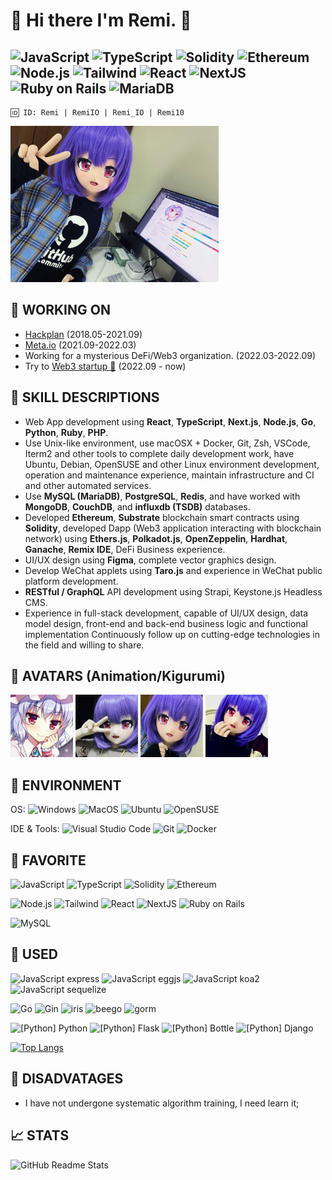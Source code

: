 # 👋 Hi there I'm Remi. 🦇

![JavaScript](https://img.shields.io/badge/-JavaScript-F4D500?style=flat-square&logo=javascript&logoColor=white)
![TypeScript](https://img.shields.io/badge/-TypeScript-3178C6?style=flat-square&logo=typescript&logoColor=white)
![Solidity](https://img.shields.io/badge/-Solidity-333333?style=flat-square&logo=solidity&logoColor=white)
![Ethereum](https://img.shields.io/badge/-Ethereum-333377?style=flat-square&logo=ethereum&logoColor=white)
![Node.js](https://img.shields.io/badge/-Node.JS-8CC03E?style=flat-square&logo=node.js&logoColor=white)
![Tailwind](https://img.shields.io/badge/-TailwindCss-26B7A4?style=flat-square&logo=tailwind-css&logoColor=white)
![React](https://img.shields.io/badge/-React.js-2A2B2D?style=flat-square&logo=react&logoColor=white)
![NextJS](https://img.shields.io/badge/-Next.js-2A2B2D?style=flat-square&logo=react&logoColor=white)
![Ruby on Rails](https://img.shields.io/badge/-Ruby_On_Rails-C60000?style=flat-square&logo=ruby-on-rails&logoColor=white)
![MariaDB](https://img.shields.io/badge/-MariaDB-007096?style=flat-square&logo=mariadb&logoColor=white)
---
  
```
🆔 ID: Remi | RemiIO | Remi_IO | Remi10
```
<img alt="old" src="./img/picture.jpg" height="250" />

## 💼 WORKING ON
- [Hackplan](https://github.com/HackPlan) (2018.05-2021.09)
- [Meta.io](https://github.com/Meta-Network) (2021.09-2022.03)
- Working for a mysterious DeFi/Web3 organization. (2022.03-2022.09)
- Try to [Web3 startup 🚀](https://github.com/Gensokyo-web3) (2022.09 - now) 

## 💪 SKILL DESCRIPTIONS

- Web App development using **React**, **TypeScript**, **Next.js**, **Node.js**, **Go**, **Python**, **Ruby**, **PHP**.
- Use Unix-like environment, use macOSX + Docker, Git, Zsh, VSCode, Iterm2 and other tools to complete daily development work, have Ubuntu, Debian, OpenSUSE and other Linux environment development, operation and maintenance experience, maintain infrastructure and CI and other automated services.
- Use **MySQL (MariaDB)**, **PostgreSQL**, **Redis**, and have worked with **MongoDB**, **CouchDB**, and **influxdb (TSDB)** databases.
- Developed **Ethereum**, **Substrate** blockchain smart contracts using **Solidity**, developed Dapp (Web3 application interacting with blockchain network) using **Ethers.js**, **Polkadot.js**, **OpenZeppelin**, **Hardhat**, **Ganache**, **Remix IDE**, DeFi Business experience.
- UI/UX design using **Figma**, complete vector graphics design.
- Develop WeChat applets using **Taro.js** and experience in WeChat public platform development.
- **RESTful / GraphQL** API development using Strapi, Keystone.js Headless CMS.
- Experience in full-stack development, capable of UI/UX design, data model design, front-end and back-end business logic and functional implementation
Continuously follow up on cutting-edge technologies in the field and willing to share.

## 👶 AVATARS (Animation/Kigurumi)
<img alt="old" src="./img/old-2018.jpg" width="100"/> <img alt="old" src="./img/old-kig.jpg" width="100"/> <img alt="old" src="./img/RemiNew.png" width="100"/> <img alt="old" src="./img/current.jpg" width="100"/>

## 🔧 ENVIRONMENT
OS:
![Windows](https://img.shields.io/badge/-Windows-0078D6?style=flat-square&logo=windows&logoColor=white)
![MacOS](https://img.shields.io/badge/-Mac_OS-AAA?style=flat-square&logo=macos&logoColor=white)
![Ubuntu](https://img.shields.io/badge/-Ubuntu-DD4814?style=flat-square&logo=ubuntu&logoColor=white)
![OpenSUSE](https://img.shields.io/badge/-openSUSE-73BA25?style=flat-square&logo=opensuse&logoColor=white)  

IDE & Tools:
![Visual Studio Code](https://img.shields.io/badge/-Visual_Studio_Code-007ACC?style=flat-square&logo=visual-studio-code&logoColor=white)
![Git](https://img.shields.io/badge/-Git-F05032?style=flat-square&logo=git&logoColor=white)
![Docker](https://img.shields.io/badge/-Docker-2496ed?style=flat-square&logo=Docker&logoColor=white)

## 🍎 FAVORITE
![JavaScript](https://img.shields.io/badge/-JavaScript-F4D500?style=flat-square&logo=javascript&logoColor=white)
![TypeScript](https://img.shields.io/badge/-TypeScript-3178C6?style=flat-square&logo=typescript&logoColor=white)
![Solidity](https://img.shields.io/badge/-Solidity-333333?style=flat-square&logo=solidity&logoColor=white)
![Ethereum](https://img.shields.io/badge/-Ethereum-333377?style=flat-square&logo=ethereum&logoColor=white)
  
![Node.js](https://img.shields.io/badge/-Node.JS-8CC03E?style=flat-square&logo=node.js&logoColor=white)
![Tailwind](https://img.shields.io/badge/-TailwindCss-26B7A4?style=flat-square&logo=tailwind-css&logoColor=white)
![React](https://img.shields.io/badge/-React.js-2A2B2D?style=flat-square&logo=react&logoColor=white)
![NextJS](https://img.shields.io/badge/-Next.js-2A2B2D?style=flat-square&logo=react&logoColor=white)
![Ruby on Rails](https://img.shields.io/badge/-Ruby_On_Rails-C60000?style=flat-square&logo=ruby-on-rails&logoColor=white)
  
![MySQL](https://img.shields.io/badge/-MySQL-007096?style=flat-square&logo=mysql&logoColor=white)

## 🧾 USED
![JavaScript express](https://img.shields.io/badge/-expressjs-F4D500?style=flat-square&logo=javascript&logoColor=white)
![JavaScript eggjs](https://img.shields.io/badge/-eggjs-F4D500?style=flat-square&logo=javascript&logoColor=white)
![JavaScript koa2](https://img.shields.io/badge/-koa2-F4D500?style=flat-square&logo=javascript&logoColor=white)
![JavaScript sequelize](https://img.shields.io/badge/-sequelize-F4D500?style=flat-square&logo=javascript&logoColor=white)

![Go](https://img.shields.io/badge/-Go-73CCDC?style=flat-square&logo=go&logoColor=white)
![Gin](https://img.shields.io/badge/-Gin-73CCDC?style=flat-square&logo=go&logoColor=white)
![iris](https://img.shields.io/badge/-iris-73CCDC?style=flat-square&logo=go&logoColor=white)
![beego](https://img.shields.io/badge/-beego-73CCDC?style=flat-square&logo=go&logoColor=white)
![gorm](https://img.shields.io/badge/-gorm-73CCDC?style=flat-square&logo=go&logoColor=white)
  
![[Python] Python](https://img.shields.io/badge/-Python-339900?style=flat-square&logo=Python&logoColor=white)
![[Python] Flask](https://img.shields.io/badge/-Flask-339900?style=flat-square&logo=Python&logoColor=white)
![[Python] Bottle](https://img.shields.io/badge/-Bottle-339900?style=flat-square&logo=Python&logoColor=white)
![[Python] Django](https://img.shields.io/badge/-Django-339900?style=flat-square&logo=Python&logoColor=white)

[![Top Langs](https://github-readme-stats.vercel.app/api/top-langs/?username=u-u-z&layout=compact)](https://github.com/anuraghazra/github-readme-stats)

## 🌱 DISADVATAGES
- I have not undergone systematic algorithm training, I need learn it;

## 📈 STATS
![GitHub Readme Stats][ReadmeStats-Image]

[ReadmeStats-Image]: https://github-readme-stats.vercel.app/api?username=u-u-z&show_icons=true&bg_color=ffffff "GitHub Readme Stats"


